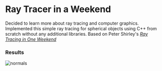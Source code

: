 Ray Tracer in a Weekend
========================

Decided to learn more about ray tracing and computer graphics. Implemented this simple ray tracing for spherical objects using C++ from scratch without any additional libraries.
Based on Peter Shirley's [_Ray Tracing in One Weekend_](https://raytracing.github.io/books/RayTracingInOneWeekend.html)

### Results
![normals](normals.ppm)
